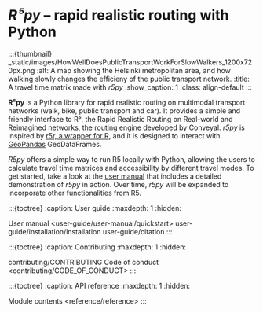 # *R⁵py* – rapid realistic routing with Python


:::{thumbnail} _static/images/HowWellDoesPublicTransportWorkForSlowWalkers_1200x720px.png
:alt: A map showing the Helsinki metropolitan area, and how walking slowly changes the efficieny of the public transport network.
:title: A travel time matrix made with <em>r5py</em>
:show_caption: 1
:class: align-default
:::


**R⁵py** is a Python library for rapid realistic routing on multimodal
transport networks (walk, bike, public transport and car).  It provides a
simple and friendly interface to R⁵, the Rapid Realistic Routing on
Real-world and Reimagined networks, the [routing
engine](https://github.com/conveyal/r5) developed by Conveyal. *r5py* is
inspired by [r5r, a wrapper for R](https://ipeagit.github.io/r5r/), and it is
designed to interact with [GeoPandas](https://geopandas.org/) GeoDataFrames.

*R5py* offers a simple way to run R5 locally with Python, allowing the users to
calculate travel time matrices and accessibility by different travel modes.  To
get started, take a look at the [user
manual](user-guide/user-manual/quickstart) that includes a detailed
demonstration of *r5py* in action.  Over time, *r5py* will be expanded to
incorporate other functionalities from R5.

:::{toctree}
:caption: User guide
:maxdepth: 1
:hidden:

User manual <user-guide/user-manual/quickstart>
user-guide/installation/installation
user-guide/citation
:::

:::{toctree}
:caption: Contributing
:maxdepth: 1
:hidden:

contributing/CONTRIBUTING
Code of conduct <contributing/CODE_OF_CONDUCT>
:::

:::{toctree}
:caption: API reference
:maxdepth: 1
:hidden:

Module contents <reference/reference>
:::
